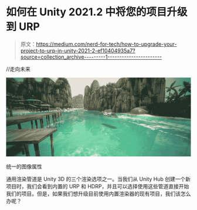 # 如何在 Unity 2021.2 中将您的项目升级到 URP

> 原文：<https://medium.com/nerd-for-tech/how-to-upgrade-your-project-to-urp-in-unity-2021-2-ef10404935a7?source=collection_archive---------1----------------------->

//走向未来

![](img/b626129d8496e434304f767747657df0.png)

统一的图像属性

通用渲染管道是 Unity 3D 的三个渲染选项之一。当我们从 Unity Hub 创建一个新项目时，我们会看到内置的 URP 和 HDRP，并且可以选择使用这些管道直接开始我们的项目。但是，如果我们想升级目前使用内置渲染器的现有项目，我们该怎么办呢？